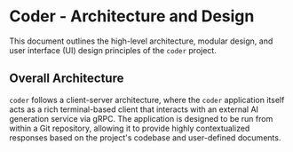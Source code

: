 # Coder - Architecture and Design

This document outlines the high-level architecture, modular design, and user interface (UI) design principles of the `coder` project.

## Overall Architecture

`coder` follows a client-server architecture, where the `coder` application itself acts as a rich terminal-based client that interacts with an external AI generation service via gRPC. The application is designed to be run from within a Git repository, allowing it to provide highly contextualized responses based on the project's codebase and user-defined documents.
